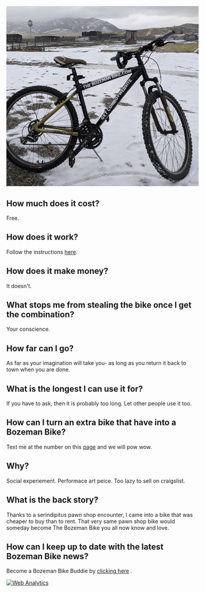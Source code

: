 ![the bike](bike.jpg)

## How much does it cost?
Free.

## How does it work?
Follow the instructions [here](https://thebozemanbike.com).

## How does it make money?
It doesn't.

## What stops me from stealing the bike once I get the combination?
Your conscience. 

## How far can I go?
As far as your imagination will take you- as long as you return it back to town when you are done.

## What is the longest I can use it for?
If you have to ask, then it is probably too long. Let other people use it too.

## How can I turn an extra bike that have into a Bozeman Bike?
Text me at the number on this [page](https://thebozemanbike.com) and we will pow wow. 

## Why?
Social experiement. Performace art peice. Too lazy to sell on craigslist.

## What is the back story?
Thanks to a serindipitus pawn shop encounter, I came into a bike that was cheaper to buy than to rent. That very same pawn shop bike would someday become The Bozeman Bike you all now know and love.

## How can I keep up to date with the latest Bozeman Bike news?
Become a Bozeman Bike Buddie by <a href = "mailto:bbbb@thebozemanbike.com?subject=The%20Bozeman%20Bike%20Buddie%20Program&body=I desperately want to become a Bozeman Bike Buddie. I herby pledge to you that I will strive each and every day to prove that I am worthy of this honor. Thank you for making all of this this possible.%0D%0AYour friend and confidant,%0D%0A[you name here]">clicking here</a>
.

<!-- Default Statcounter code for bozeman bike
http://thebozemanbike.com -->
<script type="text/javascript">
var sc_project=12439767; 
var sc_invisible=1; 
var sc_security="09619033"; 
</script>
<script type="text/javascript"
src="https://www.statcounter.com/counter/counter.js"
async></script>
<noscript><div class="statcounter"><a title="Web Analytics"
href="https://statcounter.com/" target="_blank"><img
class="statcounter"
src="https://c.statcounter.com/12439767/0/09619033/1/"
alt="Web Analytics"></a></div></noscript>
<!-- End of Statcounter Code -->
